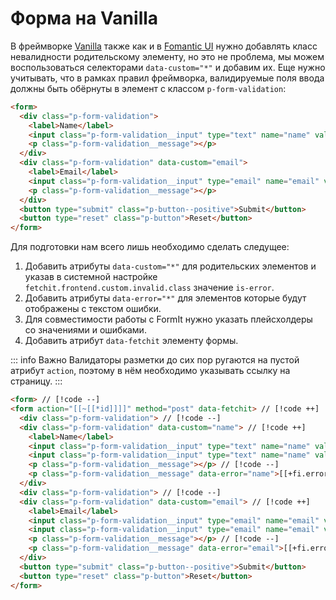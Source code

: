 # Форма на Vanilla

В фреймворке [Vanilla](https://vanillaframework.io/) также как и в [Fomantic UI](/examples/form/fomantic) нужно добавлять класс невалидности родительскому элементу, но это не проблема, мы можем воспользоваться селекторами `data-custom="*"` и добавим их. Еще нужно учитывать, что в рамках правил фреймворка, валидируемые поля ввода должны быть обёрнуты в элемент с классом `p-form-validation`:

```html
<form>
  <div class="p-form-validation">
    <label>Name</label>
    <input class="p-form-validation__input" type="text" name="name" value="">
    <p class="p-form-validation__message"></p>
  </div>
  <div class="p-form-validation" data-custom="email">
    <label>Email</label>
    <input class="p-form-validation__input" type="email" name="email" value="">
    <p class="p-form-validation__message"></p>
  </div>
  <button type="submit" class="p-button--positive">Submit</button>
  <button type="reset" class="p-button">Reset</button>
</form>
```

Для подготовки нам всего лишь необходимо сделать следущее:

1. Добавить атрибуты `data-custom="*"` для родительских элементов и указав в системной настройке `fetchit.frontend.custom.invalid.class` значение `is-error`.
2. Добавить атрибуты `data-error="*"` для элементов которые будут отображены с текстом ошибки.
3. Для совместимости работы с FormIt нужно указать плейсхолдеры со значениями и ошибками.
4. Добавить атрибут `data-fetchit` элементу формы. <Badge type="info" text="Необязательно" />

::: info Важно
Валидаторы разметки до сих пор ругаются на пустой атрибут `action`, поэтому в нём необходимо указывать ссылку на страницу.
:::

```html
<form> // [!code --]
<form action="[[~[[*id]]]]" method="post" data-fetchit> // [!code ++]
  <div class="p-form-validation"> // [!code --]
  <div class="p-form-validation" data-custom="name"> // [!code ++]
    <label>Name</label>
    <input class="p-form-validation__input" type="text" name="name" value=""> // [!code --]
    <input class="p-form-validation__input" type="text" name="name" value="[[+fi.name]]"> // [!code ++]
    <p class="p-form-validation__message"></p> // [!code --]
    <p class="p-form-validation__message" data-error="name">[[+fi.error.name]]</p> // [!code ++]
  </div>
  <div class="p-form-validation"> // [!code --]
  <div class="p-form-validation" data-custom="email"> // [!code ++]
    <label>Email</label>
    <input class="p-form-validation__input" type="email" name="email" value=""> // [!code --]
    <input class="p-form-validation__input" type="email" name="email" value="[[+fi.email]]"> // [!code ++]
    <p class="p-form-validation__message"></p> // [!code --]
    <p class="p-form-validation__message" data-error="email">[[+fi.error.email]]</p> // [!code ++]
  </div>
  <button type="submit" class="p-button--positive">Submit</button>
  <button type="reset" class="p-button">Reset</button>
</form>
```
